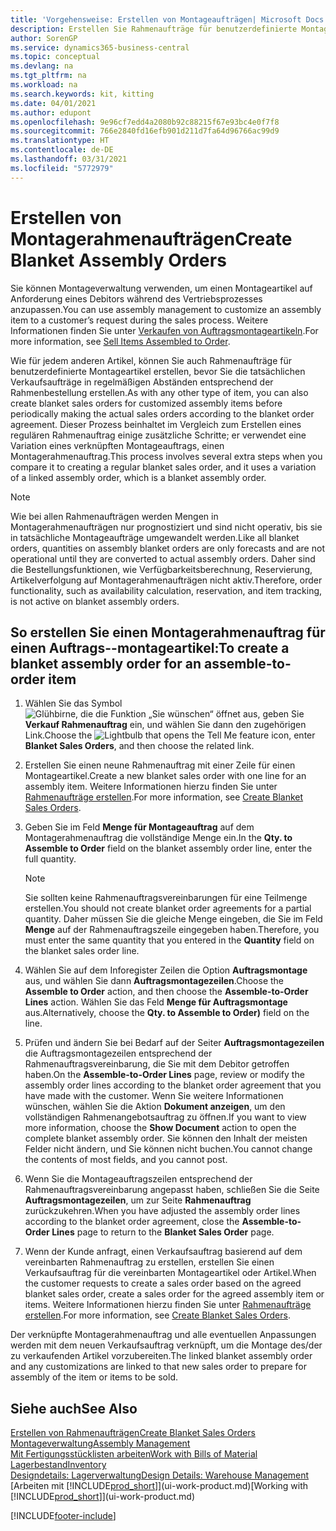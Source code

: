 ```yaml
---
title: 'Vorgehensweise: Erstellen von Montageaufträgen| Microsoft Docs'
description: Erstellen Sie Rahmenaufträge für benutzerdefinierte Montageartikel, bevor Sie die tatsächlichen Verkaufsaufträge in regelmäßigen Abständen entsprechend der Rahmenbestellung erstellen.
author: SorenGP
ms.service: dynamics365-business-central
ms.topic: conceptual
ms.devlang: na
ms.tgt_pltfrm: na
ms.workload: na
ms.search.keywords: kit, kitting
ms.date: 04/01/2021
ms.author: edupont
ms.openlocfilehash: 9e96cf7edd4a2080b92c88215f67e93bc4e0f7f8
ms.sourcegitcommit: 766e2840fd16efb901d211d7fa64d96766ac99d9
ms.translationtype: HT
ms.contentlocale: de-DE
ms.lasthandoff: 03/31/2021
ms.locfileid: "5772979"
---
```

# <a name="create-blanket-assembly-orders"></a><span data-ttu-id="37319-103">Erstellen von Montagerahmenaufträgen</span><span class="sxs-lookup"><span data-stu-id="37319-103">Create Blanket Assembly Orders</span></span>
<span data-ttu-id="37319-104">Sie können Montageverwaltung verwenden, um einen Montageartikel auf Anforderung eines Debitors während des Vertriebsprozesses anzupassen.</span><span class="sxs-lookup"><span data-stu-id="37319-104">You can use assembly management to customize an assembly item to a customer’s request during the sales process.</span></span> <span data-ttu-id="37319-105">Weitere Informationen finden Sie unter [Verkaufen von Auftragsmontageartikeln](assembly-how-to-sell-items-assembled-to-order.md).</span><span class="sxs-lookup"><span data-stu-id="37319-105">For more information, see [Sell Items Assembled to Order](assembly-how-to-sell-items-assembled-to-order.md).</span></span>  

 <span data-ttu-id="37319-106">Wie für jedem anderen Artikel, können Sie auch Rahmenaufträge für benutzerdefinierte Montageartikel erstellen, bevor Sie die tatsächlichen Verkaufsaufträge in regelmäßigen Abständen entsprechend der Rahmenbestellung erstellen.</span><span class="sxs-lookup"><span data-stu-id="37319-106">As with any other type of item, you can also create blanket sales orders for customized assembly items before periodically making the actual sales orders according to the blanket order agreement.</span></span> <span data-ttu-id="37319-107">Dieser Prozess beinhaltet im Vergleich zum Erstellen eines regulären Rahmenauftrag einige zusätzliche Schritte; er verwendet eine Variation eines verknüpften Montageauftrags, einen Montagerahmenauftrag.</span><span class="sxs-lookup"><span data-stu-id="37319-107">This process involves several extra steps when you compare it to creating a regular blanket sales order, and it uses a variation of a linked assembly order, which is a blanket assembly order.</span></span>

> [!NOTE]  
>  <span data-ttu-id="37319-108">Wie bei allen Rahmenaufträgen werden Mengen in Montagerahmenaufträgen nur prognostiziert und sind nicht operativ, bis sie in tatsächliche Montageaufträge umgewandelt werden.</span><span class="sxs-lookup"><span data-stu-id="37319-108">Like all blanket orders, quantities on assembly blanket orders are only forecasts and are not operational until they are converted to actual assembly orders.</span></span> <span data-ttu-id="37319-109">Daher sind die Bestellungsfunktionen, wie Verfügbarkeitsberechnung, Reservierung, Artikelverfolgung auf Montagerahmenaufträgen nicht aktiv.</span><span class="sxs-lookup"><span data-stu-id="37319-109">Therefore, order functionality, such as availability calculation, reservation, and item tracking, is not active on blanket assembly orders.</span></span>  

## <a name="to-create-a-blanket-assembly-order-for-an-assemble-to-order-item"></a><span data-ttu-id="37319-110">So erstellen Sie einen Montagerahmenauftrag für einen Auftrags\-\-montageartikel:</span><span class="sxs-lookup"><span data-stu-id="37319-110">To create a blanket assembly order for an assemble\-to\-order item</span></span>  
1. <span data-ttu-id="37319-111">Wählen Sie das Symbol ![Glühbirne, die die Funktion „Sie wünschen“ öffnet](media/ui-search/search_small.png "Was möchten Sie tun?") aus, geben Sie **Verkauf Rahmenauftrag** ein, und wählen Sie dann den zugehörigen Link.</span><span class="sxs-lookup"><span data-stu-id="37319-111">Choose the ![Lightbulb that opens the Tell Me feature](media/ui-search/search_small.png "Tell me what you want to do") icon, enter **Blanket Sales Orders**, and then choose the related link.</span></span>  
2. <span data-ttu-id="37319-112">Erstellen Sie einen neune Rahmenauftrag mit einer Zeile für einen Montageartikel.</span><span class="sxs-lookup"><span data-stu-id="37319-112">Create a new blanket sales order with one line for an assembly item.</span></span> <span data-ttu-id="37319-113">Weitere Informationen hierzu finden Sie unter [Rahmenaufträge erstellen](sales-how-to-create-blanket-sales-orders.md).</span><span class="sxs-lookup"><span data-stu-id="37319-113">For more information, see [Create Blanket Sales Orders](sales-how-to-create-blanket-sales-orders.md).</span></span>  
3. <span data-ttu-id="37319-114">Geben Sie im Feld **Menge für Montageauftrag** auf dem Montagerahmenauftrag die vollständige Menge ein.</span><span class="sxs-lookup"><span data-stu-id="37319-114">In the **Qty. to Assemble to Order** field on the blanket assembly order line, enter the full quantity.</span></span>

    > [!NOTE]  
    >  <span data-ttu-id="37319-115">Sie sollten keine Rahmenauftragsvereinbarungen für eine Teilmenge erstellen.</span><span class="sxs-lookup"><span data-stu-id="37319-115">You should not create blanket order agreements for a partial quantity.</span></span> <span data-ttu-id="37319-116">Daher müssen Sie die gleiche Menge eingeben, die Sie im Feld **Menge** auf der Rahmenauftragszeile eingegeben haben.</span><span class="sxs-lookup"><span data-stu-id="37319-116">Therefore, you must enter the same quantity that you entered in the **Quantity** field on the blanket sales order line.</span></span>  

4. <span data-ttu-id="37319-117">Wählen Sie auf dem Inforegister Zeilen die Option **Auftragsmontage** aus, und wählen Sie dann **Auftragsmontagezeilen**.</span><span class="sxs-lookup"><span data-stu-id="37319-117">Choose the **Assemble to Order** action, and then choose the **Assemble-to-Order Lines** action.</span></span> <span data-ttu-id="37319-118">Wählen Sie das Feld **Menge für Auftragsmontage** aus.</span><span class="sxs-lookup"><span data-stu-id="37319-118">Alternatively, choose the **Qty. to Assemble to Order)** field on the line.</span></span>  
5. <span data-ttu-id="37319-119">Prüfen und ändern Sie bei Bedarf auf der Seiter **Auftragsmontagezeilen** die Auftragsmontagezeilen entsprechend der Rahmenauftragsvereinbarung, die Sie mit dem Debitor getroffen haben.</span><span class="sxs-lookup"><span data-stu-id="37319-119">On the **Assemble-to-Order Lines** page, review or modify the assembly order lines according to the blanket order agreement that you have made with the customer.</span></span> <span data-ttu-id="37319-120">Wenn Sie weitere Informationen wünschen, wählen Sie die Aktion **Dokument anzeigen**, um den vollständigen Rahmenangebotsauftrag zu öffnen.</span><span class="sxs-lookup"><span data-stu-id="37319-120">If you want to view more information, choose the **Show Document** action to open the complete blanket assembly order.</span></span> <span data-ttu-id="37319-121">Sie können den Inhalt der meisten Felder nicht ändern, und Sie können nicht buchen.</span><span class="sxs-lookup"><span data-stu-id="37319-121">You cannot change the contents of most fields, and you cannot post.</span></span>  
6. <span data-ttu-id="37319-122">Wenn Sie die Montageauftragszeilen entsprechend der Rahmenauftragsvereinbarung angepasst haben, schließen Sie die Seite **Auftragsmontagezeilen**, um zur Seite **Rahmenauftrag** zurückzukehren.</span><span class="sxs-lookup"><span data-stu-id="37319-122">When you have adjusted the assembly order lines according to the blanket order agreement, close the **Assemble-to-Order Lines** page to return to the **Blanket Sales Order** page.</span></span>  
7. <span data-ttu-id="37319-123">Wenn der Kunde anfragt, einen Verkaufsauftrag basierend auf dem vereinbarten Rahmenauftrag zu erstellen, erstellen Sie einen Verkaufsauftrag für die vereinbarten Montageartikel oder Artikel.</span><span class="sxs-lookup"><span data-stu-id="37319-123">When the customer requests to create a sales order based on the agreed blanket sales order, create a sales order for the agreed assembly item or items.</span></span> <span data-ttu-id="37319-124">Weitere Informationen hierzu finden Sie unter [Rahmenaufträge erstellen](sales-how-to-create-blanket-sales-orders.md).</span><span class="sxs-lookup"><span data-stu-id="37319-124">For more information, see [Create Blanket Sales Orders](sales-how-to-create-blanket-sales-orders.md).</span></span>

<span data-ttu-id="37319-125">Der verknüpfte Montagerahmenauftrag und alle eventuellen Anpassungen werden mit dem neuen Verkaufsauftrag verknüpft, um die Montage des/der zu verkaufenden Artikel vorzubereiten.</span><span class="sxs-lookup"><span data-stu-id="37319-125">The linked blanket assembly order and any customizations are linked to that new sales order to prepare for assembly of the item or items to be sold.</span></span>  

## <a name="see-also"></a><span data-ttu-id="37319-126">Siehe auch</span><span class="sxs-lookup"><span data-stu-id="37319-126">See Also</span></span>
[<span data-ttu-id="37319-127">Erstellen von Rahmenaufträgen</span><span class="sxs-lookup"><span data-stu-id="37319-127">Create Blanket Sales Orders</span></span>](sales-how-to-create-blanket-sales-orders.md)  
[<span data-ttu-id="37319-128">Montageverwaltung</span><span class="sxs-lookup"><span data-stu-id="37319-128">Assembly Management</span></span>](assembly-assemble-items.md)  
[<span data-ttu-id="37319-129">Mit Fertigungsstücklisten arbeiten</span><span class="sxs-lookup"><span data-stu-id="37319-129">Work with Bills of Material</span></span>](inventory-how-work-BOMs.md)  
[<span data-ttu-id="37319-130">Lagerbestand</span><span class="sxs-lookup"><span data-stu-id="37319-130">Inventory</span></span>](inventory-manage-inventory.md)  
[<span data-ttu-id="37319-131">Designdetails: Lagerverwaltung</span><span class="sxs-lookup"><span data-stu-id="37319-131">Design Details: Warehouse Management</span></span>](design-details-warehouse-management.md)  
<span data-ttu-id="37319-132">[Arbeiten mit [!INCLUDE[prod_short](includes/prod_short.md)]](ui-work-product.md)</span><span class="sxs-lookup"><span data-stu-id="37319-132">[Working with [!INCLUDE[prod_short](includes/prod_short.md)]](ui-work-product.md)</span></span>


[!INCLUDE[footer-include](includes/footer-banner.md)]